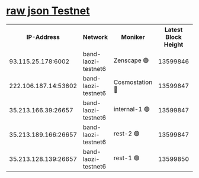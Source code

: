 
[raw json Testnet](https://rpc-check.bandt.stavr.tech/bandt/rpcbandt_result.json)
=

<table><tr><th>IP-Address</th><th>Network</th><th>Moniker</th><th>Latest Block Height</th><th>Earliest Block Height</th><th>Catching Up</th><th>Tx Index</th><th>Voting Power</th><th>Scan Time</th></tr><tr><td>93.115.25.178:6002</td><td>band-laozi-testnet6</td><td>Zenscape 🟢</td><td>13599846</td><td>12460001</td><td>False</td><td>on</td><td>0</td><td>2023-12-06T10:26:22.267057071UTC</td></tr><tr><td>222.106.187.14:53602</td><td>band-laozi-testnet6</td><td>Cosmostation 🔴</td><td>13599847</td><td>13177501</td><td>False</td><td>on</td><td>2203223</td><td>2023-12-06T10:26:23.953513650UTC</td></tr><tr><td>35.213.166.39:26657</td><td>band-laozi-testnet6</td><td>internal-1 🟢</td><td>13599847</td><td>13499847</td><td>False</td><td>on</td><td>0</td><td>2023-12-06T10:26:25.225625165UTC</td></tr><tr><td>35.213.189.166:26657</td><td>band-laozi-testnet6</td><td>rest-2 🟢</td><td>13599847</td><td>13499847</td><td>False</td><td>on</td><td>0</td><td>2023-12-06T10:26:26.562047890UTC</td></tr><tr><td>35.213.128.139:26657</td><td>band-laozi-testnet6</td><td>rest-1 🟢</td><td>13599850</td><td>13499850</td><td>False</td><td>on</td><td>0</td><td>2023-12-06T10:26:32.013523342UTC</td></tr></table>
